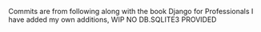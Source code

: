 Commits are from following along with the book Django for Professionals 
I have added my own additions, WIP
NO DB.SQLITE3 PROVIDED
